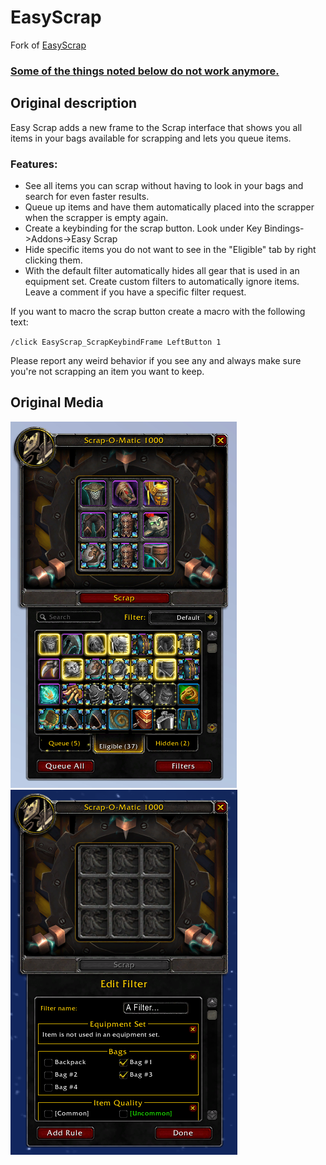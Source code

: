 # EasyScrap
Fork of [EasyScrap](https://www.curseforge.com/wow/addons/easy-scrap)




### <ins>Some of the things noted below do not work anymore.</ins>


## Original description
Easy Scrap adds a new frame to the Scrap interface that shows you all items in your bags available for scrapping and lets you queue items.

### Features:
* See all items you can scrap without having to look in your bags and search for even faster results.
* Queue up items and have them automatically placed into the scrapper when the scrapper is empty again.
* Create a keybinding for the scrap button. Look under Key Bindings->Addons->Easy Scrap
* Hide specific items you do not want to see in the "Eligible" tab by right clicking them.
* With the default filter automatically hides all gear that is used in an equipment set.
Create custom filters to automatically ignore items. Leave a comment if you have a specific filter request.
 

If you want to macro the scrap button create a macro with the following text:

`/click EasyScrap_ScrapKeybindFrame LeftButton 1`

 

Please report any weird behavior if you see any and always make sure you're not scrapping an item you want to keep.

## Original Media
![Easy Scrap lets you easily see all items that you can scrap.](./github-media/image_1.png)
![Create custom filters to determine what items are shown in the eligible tab.](./github-media/image_2.png)